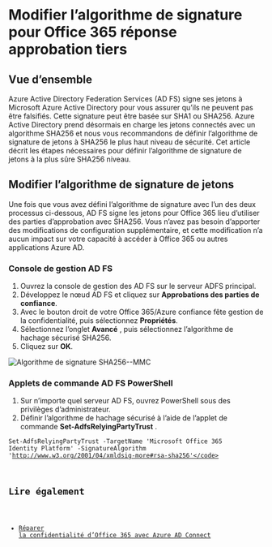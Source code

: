 <properties
    pageTitle="Algorithme signature à modifier pour l’approbation des parties de la réponse Office 365 | Microsoft Azure"
    description="Cette page fournit des instructions pour la modification de ça algorithme pour approbation de fédération avec Office 365"
    keywords="SHA1, SHA256, Office 365, fédération, aadconnect, adfs, ad fs, modification ça, approbation de fédération, vous appuyer approbation fête"
    services="active-directory"
    documentationCenter=""
    authors="anandyadavmsft"
    manager="samueld"
    editor=""/>

<tags
    ms.service="active-directory"
    ms.workload="identity"
    ms.tgt_pltfrm="na"
    ms.devlang="na"
    ms.topic="article"
    ms.date="08/01/2016"
    ms.author="anandy"/>

# <a name="change-signature-hash-algorithm-for-office-365-replying-party-trust"></a>Modifier l’algorithme de signature pour Office 365 réponse approbation tiers

## <a name="overview"></a>Vue d’ensemble

Azure Active Directory Federation Services (AD FS) signe ses jetons à Microsoft Azure Active Directory pour vous assurer qu’ils ne peuvent pas être falsifiés. Cette signature peut être basée sur SHA1 ou SHA256. Azure Active Directory prend désormais en charge les jetons connectés avec un algorithme SHA256 et nous vous recommandons de définir l’algorithme de signature de jetons à SHA256 le plus haut niveau de sécurité. Cet article décrit les étapes nécessaires pour définir l’algorithme de signature de jetons à la plus sûre SHA256 niveau.

## <a name="change-the-token-signing-algorithm"></a>Modifier l’algorithme de signature de jetons

Une fois que vous avez défini l’algorithme de signature avec l’un des deux processus ci-dessous, AD FS signe les jetons pour Office 365 lieu d’utiliser des parties d’approbation avec SHA256. Vous n’avez pas besoin d’apporter des modifications de configuration supplémentaire, et cette modification n’a aucun impact sur votre capacité à accéder à Office 365 ou autres applications Azure AD.

### <a name="ad-fs-management-console"></a>Console de gestion AD FS

1. Ouvrez la console de gestion des AD FS sur le serveur ADFS principal.
2. Développez le nœud AD FS et cliquez sur **Approbations des parties de confiance**.
3. Avec le bouton droit de votre Office 365/Azure confiance fête gestion de la confidentialité, puis sélectionnez **Propriétés**.
4. Sélectionnez l’onglet **Avancé** , puis sélectionnez l’algorithme de hachage sécurisé SHA256.
5. Cliquez sur **OK**.

![Algorithme de signature SHA256--MMC](./media/active-directory-aadconnectfed-sha256guidance/mmc.png)

### <a name="ad-fs-powershell-cmdlets"></a>Applets de commande AD FS PowerShell

1. Sur n’importe quel serveur AD FS, ouvrez PowerShell sous des privilèges d’administrateur.
2. Définir l’algorithme de hachage sécurisé à l’aide de l’applet de commande **Set-AdfsRelyingPartyTrust** .

 <code>Set-AdfsRelyingPartyTrust -TargetName 'Microsoft Office 365 Identity Platform' -SignatureAlgorithm 'http://www.w3.org/2001/04/xmldsig-more#rsa-sha256'</code>

## <a name="also-read"></a>Lire également

* [Réparer la confidentialité d’Office 365 avec Azure AD Connect](./active-directory-aadconnect-federation-management.md#repairing-the-trust)
